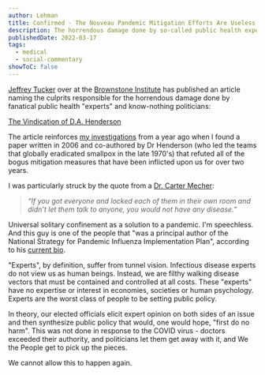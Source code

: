 ```yaml
---
author: Lehman
title: Confirmed - The Nouveau Pandemic Mitigation Efforts Are Useless and Unfounded
description: The horrendous damage done by so-called public health experts
publishedDate: 2022-03-17
tags:
  - medical
  - social-commentary
showToC: false
---
```


[Jeffrey Tucker](https://brownstone.org/author/jeffrey-tucker/) over at the [Brownstone Institute](https://brownstone.org/) has published an article naming the culprits responsible for the horrendous damage done by fanatical public health "experts" and know-nothing politicians:

[The Vindication of D.A. Henderson](https://brownstone.org/articles/the-vindication-of-d-h-henderson/)

The article reinforces [my investigations](https://www.thecwlzone.com/blog/the-doctor-who-eradicated-smallpox-says-were-doing-it-all-wrong/) from a year ago when I found a paper written in 2006 and co-authored by Dr Henderson (who led the teams that globally eradicated smallpox in the late 1970's) that refuted all of the bogus mitigation measures that have been inflicted upon us for over two years.

I was particularly struck by the quote from a [Dr. Carter Mecher](https://www.phc.health/team-member/carter-mecher-md):

> _“If you got everyone and locked each of them in their own room and didn’t let them talk to anyone, you would not have any disease.”_

Universal solitary confinement as a solution to a pandemic. I'm speechless. And this guy is one of the people that "was a principal author of the National Strategy for Pandemic Influenza Implementation Plan", according to his [current bio](https://www.phc.health/team-member/carter-mecher-md).

"Experts", by definition, suffer from tunnel vision. Infectious disease experts do not view us as human beings. Instead, we are filthy walking disease vectors that must be contained and controlled at all costs. These "experts" have no expertise or interest in economies, societies or human psychology. Experts are the worst class of people to be setting public policy.

In theory, our elected officials elicit expert opinion on both sides of an issue and then synthesize public policy that would, one would hope, "first do no harm". This was not done in response to the COVID virus - doctors exceeded their authority, and politicians let them get away with it, and We the People get to pick up the pieces.

We cannot allow this to happen again.
